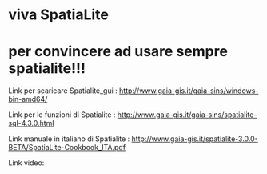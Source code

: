 # viva SpatiaLite
# per convincere ad usare sempre spatialite!!!

Link per scaricare Spatialite_gui : http://www.gaia-gis.it/gaia-sins/windows-bin-amd64/

Link per le funzioni di Spatialite : http://www.gaia-gis.it/gaia-sins/spatialite-sql-4.3.0.html

Link manuale in italiano di Spatialite : http://www.gaia-gis.it/spatialite-3.0.0-BETA/SpatiaLite-Cookbook_ITA.pdf

Link video: 
